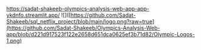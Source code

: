 https://sadat-shakeeb-olympics-analysis-web-app-app-ykdnfo.streamlit.app/
![]([https://github.com/Sadat-Shakeeb/sql_netflix_project/blob/main/logo.png?raw=true](https://github.com/Sadat-Shakeeb/Olympics-Analysis-Web-app/blob/d221d917523f122e2658d651dca0625ef3b71d82/Olympic-Logos-1.png)
